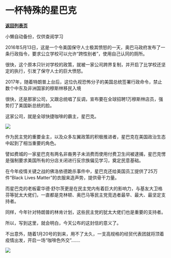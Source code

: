# 一杯特殊的星巴克

[**返回列表页**](/gzh/政事堂2019)

小懒自动备份，仅供查阅学习

2016年5月13日，这是一个令美国保守人士极其愤怒的一天，奥巴马政府发布了一条行政指令，要求公立学校可以允许“跨性别者”，使用自己认同的厕所。

  

很快，这个原本只针对学校的政策，就被一家公司跨界复制，并开启了比学校还坚定的执行，引发了保守人士的巨大愤怒。  

  

2017年，随着特朗普上台后，这位仇视恐怖分子的美国总统签署行政命令，禁止数个中东及非洲国家的穆斯林移民入境

  

很快，还是那家公司，又跟总统唱了反调，宣布要在全球招聘1万穆斯林店员，强势打了美国新总统的脸。

  

这家公司，就是全球快捷咖啡的霸主，星巴克。  

  

![](https://mmbiz.qpic.cn/mmbiz_jpg/rxhS23yu8cMkFHkMzKTR8Tem4YPJXfKFYcymBcLQwVxXicxn9JGc4icpKW1MI78JpKdM69YB1c6ibEUcpvIkYrpgQ/640?wx_fmt=jpeg)

  

作为民主党的重要金主，以及众多左翼政策的积极推进者，星巴克在美国政治生态中起到了相当重要的角色。

  

譬如费城的一家星巴克有两名非裔男子未消费而使用付费卫生间被逮捕，星巴克愣是强制要求美国所有的分店关闭进行反宗族偏见学习，奠定民意基础。

  

在今年疫情关键之战的佛洛依德跪杀事件中，星巴克还给美国员工提供了25万件“Black Lives Matter”的衣服来造声势，提供骨干力量。  

  

而星巴克的老板霍华德·舒尔茨更是在民主党内有着巨大的影响力，与基友大卫格芬等犹太大佬们，一直都是克林顿、奥巴马等民主党竞选者最早、最大、最坚定支持者。

  

同样，今年针对特朗普的林肯计划，这些民主党的犹太大佬们也是重要的支持者。

  

所以，写到这里，就会明白，今天公布的这封信的意义了。  

  

不出意外，随着1月20号的到来，用不了太久，一支高规格的经贸代表团就将顶着疫情出发，开启一场“咖啡色外交”.......  

  

![](https://mmbiz.qpic.cn/mmbiz_jpg/rxhS23yu8cPp0iaKAfe0ZsWfgGcY72o9Nror8TicrtnlDsqzY7y4Kum4fM3X0FMEGlbvm9HvZUiaETSnLt4DHNLbQ/640?wx_fmt=jpeg)

